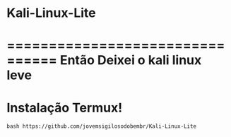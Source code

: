 # Kali-Linux-Lite
 
================================
Então Deixei o kali linux leve
================================

# Instalação Termux!


```
bash https://github.com/jovemsigilosodobembr/Kali-Linux-Lite
```
